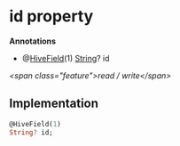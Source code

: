 


# id property







**Annotations**

- @[HiveField](https:pub.dev/documentation/hive/2.2.3/hive/HiveField-class.html)(1)
[String](https:api.flutter.dev/flutter/dart-core/String-class.html)? id
  
_\<span class="feature"\>read / write\</span\>_






## Implementation

```dart
@HiveField(1)
String? id;
```







